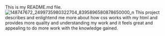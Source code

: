 This is my README.md file.
![148747672_2499735980322704_8395896580878650000_n](https://github.com/Chikwado626/alx_html_css/assets/170823953/a32adc66-dbb6-4f9e-b4e9-6414c690809e)
This project describes and enlightend me more about how css works with my html and provides more quality and understanding my work and it feels great and appealing to do more work with the knowledge gained. 

